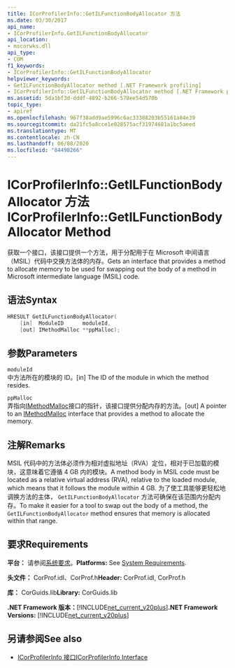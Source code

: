 ```yaml
---
title: ICorProfilerInfo::GetILFunctionBodyAllocator 方法
ms.date: 03/30/2017
api_name:
- ICorProfilerInfo.GetILFunctionBodyAllocator
api_location:
- mscorwks.dll
api_type:
- COM
f1_keywords:
- ICorProfilerInfo::GetILFunctionBodyAllocator
helpviewer_keywords:
- GetILFunctionBodyAllocator method [.NET Framework profiling]
- ICorProfilerInfo::GetILFunctionBodyAllocator method [.NET Framework profiling]
ms.assetid: 5da1bf3d-dddf-4892-b266-578ee54d570b
topic_type:
- apiref
ms.openlocfilehash: 967f38add9ae5996c6ac33388203b55161a84e39
ms.sourcegitcommit: da21fc5a8cce1e028575acf31974681a1bc5aeed
ms.translationtype: MT
ms.contentlocale: zh-CN
ms.lasthandoff: 06/08/2020
ms.locfileid: "84498266"
---
```

# <a name="icorprofilerinfogetilfunctionbodyallocator-method"></a><span data-ttu-id="38962-102">ICorProfilerInfo::GetILFunctionBodyAllocator 方法</span><span class="sxs-lookup"><span data-stu-id="38962-102">ICorProfilerInfo::GetILFunctionBodyAllocator Method</span></span>
<span data-ttu-id="38962-103">获取一个接口，该接口提供一个方法，用于分配用于在 Microsoft 中间语言（MSIL）代码中交换方法体的内存。</span><span class="sxs-lookup"><span data-stu-id="38962-103">Gets an interface that provides a method to allocate memory to be used for swapping out the body of a method in Microsoft intermediate language (MSIL) code.</span></span>  
  
## <a name="syntax"></a><span data-ttu-id="38962-104">语法</span><span class="sxs-lookup"><span data-stu-id="38962-104">Syntax</span></span>  
  
```cpp  
HRESULT GetILFunctionBodyAllocator(  
    [in]  ModuleID      moduleId,  
    [out] IMethodMalloc **ppMalloc);  
```  
  
## <a name="parameters"></a><span data-ttu-id="38962-105">参数</span><span class="sxs-lookup"><span data-stu-id="38962-105">Parameters</span></span>  
 `moduleId`  
 <span data-ttu-id="38962-106">中方法所在的模块的 ID。</span><span class="sxs-lookup"><span data-stu-id="38962-106">[in] The ID of the module in which the method resides.</span></span>  
  
 `ppMalloc`  
 <span data-ttu-id="38962-107">弄指向[IMethodMalloc](imethodmalloc-interface.md)接口的指针，该接口提供分配内存的方法。</span><span class="sxs-lookup"><span data-stu-id="38962-107">[out] A pointer to an [IMethodMalloc](imethodmalloc-interface.md) interface that provides a method to allocate the memory.</span></span>  
  
## <a name="remarks"></a><span data-ttu-id="38962-108">注解</span><span class="sxs-lookup"><span data-stu-id="38962-108">Remarks</span></span>  
 <span data-ttu-id="38962-109">MSIL 代码中的方法体必须作为相对虚拟地址（RVA）定位，相对于已加载的模块，这意味着它遵循 4 GB 内的模块。</span><span class="sxs-lookup"><span data-stu-id="38962-109">A method body in MSIL code must be located as a relative virtual address (RVA), relative to the loaded module, which means that it follows the module within 4 GB.</span></span> <span data-ttu-id="38962-110">为了使工具能够更轻松地调换方法的主体， `GetILFunctionBodyAllocator` 方法可确保在该范围内分配内存。</span><span class="sxs-lookup"><span data-stu-id="38962-110">To make it easier for a tool to swap out the body of a method, the `GetILFunctionBodyAllocator` method ensures that memory is allocated within that range.</span></span>  
  
## <a name="requirements"></a><span data-ttu-id="38962-111">要求</span><span class="sxs-lookup"><span data-stu-id="38962-111">Requirements</span></span>  
 <span data-ttu-id="38962-112">**平台：** 请参阅[系统要求](../../get-started/system-requirements.md)。</span><span class="sxs-lookup"><span data-stu-id="38962-112">**Platforms:** See [System Requirements](../../get-started/system-requirements.md).</span></span>  
  
 <span data-ttu-id="38962-113">**头文件：** CorProf.idl、CorProf.h</span><span class="sxs-lookup"><span data-stu-id="38962-113">**Header:** CorProf.idl, CorProf.h</span></span>  
  
 <span data-ttu-id="38962-114">**库：** CorGuids.lib</span><span class="sxs-lookup"><span data-stu-id="38962-114">**Library:** CorGuids.lib</span></span>  
  
 <span data-ttu-id="38962-115">**.NET Framework 版本：**[!INCLUDE[net_current_v20plus](../../../../includes/net-current-v20plus-md.md)]</span><span class="sxs-lookup"><span data-stu-id="38962-115">**.NET Framework Versions:** [!INCLUDE[net_current_v20plus](../../../../includes/net-current-v20plus-md.md)]</span></span>  
  
## <a name="see-also"></a><span data-ttu-id="38962-116">另请参阅</span><span class="sxs-lookup"><span data-stu-id="38962-116">See also</span></span>

- [<span data-ttu-id="38962-117">ICorProfilerInfo 接口</span><span class="sxs-lookup"><span data-stu-id="38962-117">ICorProfilerInfo Interface</span></span>](icorprofilerinfo-interface.md)
